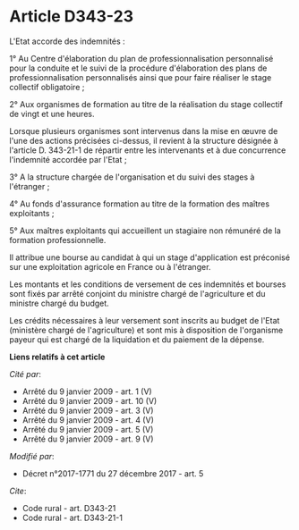 # Article D343-23

L'Etat accorde des indemnités : 

1° Au Centre d'élaboration du plan de professionnalisation personnalisé pour la conduite et le suivi de la procédure
d'élaboration des plans de professionnalisation personnalisés ainsi que pour faire réaliser le stage collectif obligatoire ; 

2° Aux organismes de formation au titre de la réalisation du stage collectif de vingt et une heures. 

Lorsque plusieurs organismes sont intervenus dans la mise en œuvre de l'une des actions précisées ci-dessus, il revient à la
structure désignée à l'article D. 343-21-1 de répartir entre les intervenants et à due concurrence l'indemnité accordée par
l'Etat ; 

3° A la structure chargée de l'organisation et du suivi des stages à l'étranger ; 

4° Au fonds d'assurance formation au titre de la formation des maîtres exploitants ; 

5° Aux maîtres exploitants qui accueillent un stagiaire non rémunéré de la formation professionnelle. 

Il attribue une bourse au candidat à qui un stage d'application est préconisé sur une exploitation agricole en France ou à
l'étranger. 

Les montants et les conditions de versement de ces indemnités et bourses sont fixés par arrêté conjoint du ministre chargé de
l'agriculture et du ministre chargé du budget. 

Les crédits nécessaires à leur versement sont inscrits au budget de l'Etat (ministère chargé de l'agriculture) et sont mis à
disposition de l'organisme payeur qui est chargé de la liquidation et du paiement de la dépense.

**Liens relatifs à cet article**

_Cité par_:

  - Arrêté du 9 janvier 2009 - art. 1 (V)
  - Arrêté du 9 janvier 2009 - art. 10 (V)
  - Arrêté du 9 janvier 2009 - art. 3 (V)
  - Arrêté du 9 janvier 2009 - art. 4 (V)
  - Arrêté du 9 janvier 2009 - art. 5 (V)
  - Arrêté du 9 janvier 2009 - art. 9 (V)

_Modifié par_:

  - Décret n°2017-1771 du 27 décembre 2017 - art. 5

_Cite_:

  - Code rural - art. D343-21
  - Code rural - art. D343-21-1

